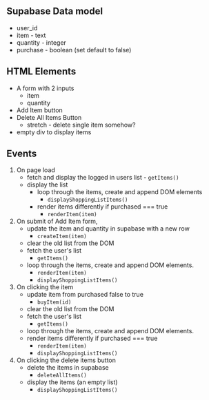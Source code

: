 ## Supabase Data model
  - user_id
  - item - text
  - quantity - integer
  - purchase - boolean (set default to false)

## HTML Elements
  - A form with 2 inputs
    * item
    * quantity
  - Add Item button
  - Delete All Items Button
    * stretch - delete single item somehow?
  - empty div to display items

## Events
1. On page load 
    * fetch and display the logged in users list - `getItems()`
    * display the list
        - loop through the items, create and append DOM elements 
          - `displayShoppingListItems()`
        - render items differently if purchased === true 
          - `renderItem(item)`
2. On submit of Add Item form, 
    * update the item and quantity in supabase with a new row
       - `createItem(item)`
    * clear the old list from the DOM
    * fetch the user's list
        - `getItems()`
    * loop through the items, create and append DOM elements.
        - `renderItem(item)`
        - `displayShoppingListItems()`
3. On clicking the item
    * update item from purchased false to true
        - `buyItem(id)`
    * clear the old list from the DOM
    * fetch the user's list
        - `getItems()`
    * loop through the items, create and append DOM elements.
    * render items differently if purchased === true
        - `renderItem(item)`
        - `displayShoppingListItems()`
4. On clicking the delete items button
    * delete the items in supabase
        - `deleteAllItems()`
    * display the items (an empty list)
        - `displayShoppingListItems()`


  

